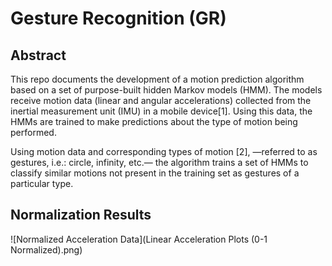# Gesture Recognition (GR)

## Abstract

This repo documents the development of a
motion prediction algorithm based on a set of
purpose-built hidden Markov models (HMM).
The models receive motion data (linear and
angular accelerations) collected from the inertial
measurement unit (IMU) in a mobile device[1].
Using this data, the HMMs are trained to make
predictions about the type of motion being
performed.

Using motion data and corresponding types of
motion [2], —referred to as gestures, i.e.: circle,
infinity, etc.— the algorithm trains a set of HMMs
to classify similar motions not present in the
training set as gestures of a particular type.

## Normalization Results

![Normalized Acceleration Data](Linear Acceleration Plots (0-1 Normalized).png)
